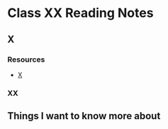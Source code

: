 # Class XX Reading Notes

## X

### Resources

- [X](X)

### XX

## Things I want to know more about
